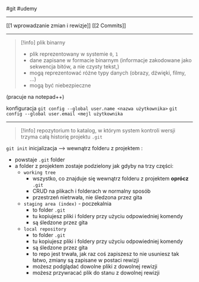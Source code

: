 #git #udemy 

---------
[[1 wprowadzanie zmian i rewizje]]
[[2 Commits]]





--------
>[!info] plik binarny
>- plik reprezentowany w systemie `0`, `1`
>- dane zapisane w formacie binarnym (informacje zakodowane jako sekwencja bitów, a nie czysty tekst,)
>- mogą reprezentować różne typy danych (obrazy, dźwięki, filmy, ...)
>- mogą być niebezpieczne

(pracuje na notepad++)

konfiguracja
`git config --global user.name <nazwa użytkownika>`
`git config --global user.email <mejl użytkownika`

--------
>[!info] repozytorium
> to katalog, w którym system kontroli wersji trzyma całą historię projektu  `.git`

`git init` inicjalizacja  --> wewnątrz folderu z projektem :
- powstaje `.git` folder
- a folder z projektem zostaje podzielony jak gdyby na trzy części:
	- `working tree`
		- wszystko, co znajduje się wewnątrz folderu z projektem **oprócz** `.git`
		- CRUD na plikach i folderach w normalny sposób
		- przestrzeń nietrwała, nie śledzona przez gita
	- `staging area (index)` - poczekalnia 
		- to folder `.git`
		- tu kopiujesz pliki i foldery przy użyciu odpowiedniej komendy 
		- są śledzone przez gita
	- `local repository`
		- to folder `.git`
		- tu kopiujesz pliki i foldery przy użyciu odpowiedniej komendy 
		- są śledzone przez gita
		- to repo jest trwała, jak raz coś zapiszesz to nie usuniesz tak łatwo, zmiany są zapisane w postaci rewizji
		- możesz podglądać dowolne pliki z dowolnej rewizji
		- możesz przywracać plik do stanu z dowolnej rewizji









